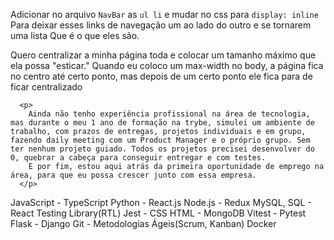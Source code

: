 Adicionar no arquivo `NavBar` as `ul li` e mudar no css para `display: inline`
Para deixar esses links de navegação um ao lado do outro e se tornarem uma lista
Que é o que eles são.


Quero centralizar a minha página toda e colocar um tamanho máximo que ela possa "esticar."
Quando eu coloco um max-width no body, a página fica no centro até certo ponto, mas depois de um certo ponto ele fica para de ficar centralizado


      <p>
        Ainda não tenho experiência profissional na área de tecnologia, mas durante o meu 1 ano de formação na trybe, simulei um ambiente de trabalho, com prazos de entregas, projetos individuais e em grupo, fazendo daily meeting com um Product Manager e o próprio grupo. Sem ter nenhum projeto guiado. Todos os projetos precisei desenvolver do 0, quebrar a cabeça para conseguir entregar e com testes.
        E por fim, estou aqui atrás da primeira oportunidade de emprego na área, para que eu possa crescer junto com essa empresa.
      </p>



JavaScript				- TypeScript
Python				- React.js
Node.js				- Redux
MySQL, SQL				- React Testing Library(RTL)
Jest					- CSS
HTML					- MongoDB
Vitest					- Pytest
Flask					- Django
Git					- Metodologias Ágeis(Scrum, Kanban)
Docker
